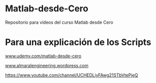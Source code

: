 Matlab-desde-Cero
=================

Repositorio para vídeos del curso Matlab desde Cero


Para una explicación de los Scripts
===================================

www.udemy.com/matlab-desde-cero

www.almaralengineering.wordpress.com

https://www.youtube.com/channel/UCHEDLiyFAwg21STbVtePjeQ
